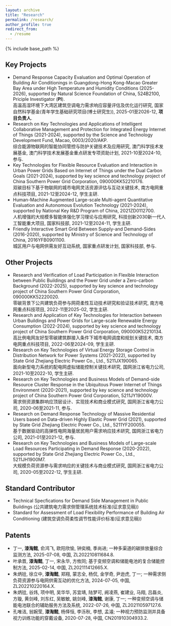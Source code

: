 ```yaml
---
layout: archive
title: "Research"
permalink: /research/
author_profile: true
redirect_from:
  - /resume
---
```


{% include base_path %}

Key Projects
-----
+ Demand Response Capacity Evaluation and Optimal Operation of Building Air Conditionings in Guangdong-Hong Kong-Macao Greater Bay Area under High Temperature and Humidity Conditions (2025-2026), supported by Natural Science Foundation of China, 524B2100, Priciple Investigator (**PI**).  
  高温高湿环境下大湾区建筑空调电力需求响应容量评估及优化运行研究, 国家自然科学基金(青年学生基础研究项目(博士研究生)), 2025-01至2026-12, **项目负责人**.
+ Research on Key Technologies and Applications of Intelligent Collaborative Management and Protection for Integrated Energy Internet of Things (2021-2024), supported by the Science and Technology Development Fund, Macao, 0003/2020/AKP.  
  综合能源物联网的智能协同管控与防护关键技术及应用研究, 澳门科学技术发展基金, 澳门科学技术发展基金重点研发专项资助计划, 2021-10至2024-10, 参与.
+ Key Technologies for Flexible Resource Evaluation and Interaction in Urban Power Grids Based on Internet of Things under the Dual Carbon Goals (2021-2024), supported by key science and technology project of China Southern Power Grid Corporation, 090000KK52210176.  
  双碳目标下基于物联网的城市电网灵活资源评估与互动关键技术, 南方电网重点科技项目, 2021-12至2024-12, 学生主研.
+ Human-Machine Augmented Large-scale Multi-agent Quantitative Evaluation and Autonomous Evolution Technology (2021-2024), supported by National Key R&D Program of China, 2021ZD0112700.  
  人机增强的大规模多智能体强化学习理论与应用研究, 科技创新2030新一代人工智能重大项目, 国家科技部, 2021-12至2024-11, 学生主研.
+ Friendly Interactive Smart Grid Between Supply-and Demand-Sides (2016-2020), supported by Ministry of Science and Technology of China, 2016YFB0901100.  
  城区用户与电网供需友好互动系统, 国家重点研发计划, 国家科技部, 参与.

Other Projects
-----
+ Research and Verification of Load Participation in Flexible Interaction between Public Buildings and the Power Grid under a Zero-carbon Background (2022-2025), supported by key science and technology project of China Southern Power Grid Corporation, 090000KK52220020.  
  零碳背景下公共建筑负荷参与网荷柔性互动技术研究和验证技术研究, 南方电网重点科技项目, 2022-11至2025-02, 学生主研.
+ Research and Application of Key Technologies for Interaction between Urban Buildings and Power Grids for Large-scale Renewable Energy Consumption (2022-2024), supported by key science and technology project of China Southern Power Grid Corporation, 090000K52210134.  
  高比例电网友好型零碳建筑群接入条件下城市电网调度和规划关键技术, 南方电网重点科技项目, 2022-06至2024-09, 学生主研.
+ Research on Key Technologies of Virtual Energy Storage Control in Distribution Network for Power Systems (2021-2022), supported by State Grid Zhejiang Electric Power Co., Ltd., 5211JX190065.  
  面向新型电力系统的配电网虚拟储能控制关键技术研究, 国网浙江省电力公司, 2021-10至2022-10, 学生主研.
+ Research on Key Technologies and Business Models of Demand-side Resource Cluster Response in the Ubiquitous Power Internet of Things Environment (2020-2021), supported by key science and technology project of China Southern Power Grid Corporation, 5211JY19000V.  
  需求侧资源集群响应顶层设计、实现技术和商业模式研究, 国网浙江省电力公司, 2020-06至2021-11, 参与.
+ Research on Demand Response Technology of Massive Residential Users based on Data-driven Highly Elastic Power Grid (2021), supported by State Grid Zhejiang Electric Power Co., Ltd., 5211YF200055.  
  基于数据驱动的高弹性电网海量居民用户需求响应技术研究, 国网浙江省电力公司, 2021-01至2021-12, 参与.
+ Research on Key Technologies and Business Models of Large-scale Load Resources Participating in Demand Response (2020-2022), supported by State Grid Zhejiang Electric Power Co., Ltd., 5211JH1900M7.  
  大规模负荷资源参与需求响应的关键技术与商业模式研究, 国网浙江省电力公司, 2020-05至2022-12, 学生主研.

Standard Contributor
-----
+ Technical Specfications for Demand Side Management in Public Buildings (公共建筑电力需求侧管理系统技术标准(征求意见稿))
+ Standard for Assessment of Load Flexibility Performance of Building Air Conditioning (建筑空调负荷柔性调节性能评价标准(征求意见稿))

Patents
-----
+ 丁一, **漆淘懿**, 俞鸿飞, 欧阳欣愉, 钟奕楠, 季尚进; 一种多渠道的碳排放量综合监测方法, 2025-07-08, 中国, ZL202210811684.8.
+ 叶承晋, **漆淘懿**, 丁一, 宋永华, 方攸同; 基于变频空调和储能电池的复合储能控制方法, 2025-02-14, 中国, ZL202111412665.X.
+ 朱炳铨, 徐立中, **漆淘懿**, 郑翔, 蒙志全, 杨侃, 金学奇, 尹逊虎, 丁一; 一种需求侧负荷资源参与电网供需互动的优化方法, 2024-07-05, 中国, ZL202210220164.X.
+ 朱炳铨, 谷炜, 项中明, 吴华华, 苏宜靖, 陆梦可, 阙凌燕, 崔建业, 马翔, 吕磊炎, 方璇, 黄剑峰, 刘东红, 吴敏敏, 姚剑峰, **漆淘懿**, 谢康, 丁一; 一种变频空调与储能电池联合的辅助服务方法及系统, 2022-07-26, 中国, ZL202110597127.6.
+ 孔唯洁, 翁婉莹, **漆淘懿**, 杨怿恒, 李泺秋, 李想, 孟濬; 一种视力预防监测并具备视力训练功能的穿戴设备, 2020-07-28, 中国, CN201910304933.2.


